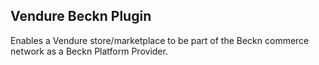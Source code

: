 ## Vendure Beckn Plugin

Enables a Vendure store/marketplace to be part of the Beckn commerce network as a Beckn Platform Provider.
